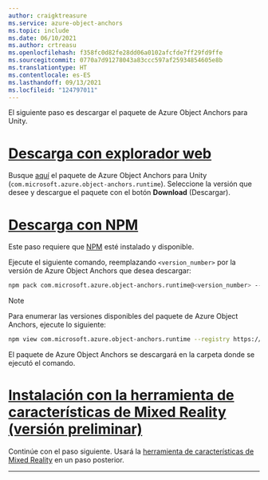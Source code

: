 ```yaml
---
author: craigktreasure
ms.service: azure-object-anchors
ms.topic: include
ms.date: 06/10/2021
ms.author: crtreasu
ms.openlocfilehash: f358fc0d82fe28dd06a0102afcfde7ff29fd9ffe
ms.sourcegitcommit: 0770a7d91278043a83ccc597af25934854605e8b
ms.translationtype: HT
ms.contentlocale: es-ES
ms.lasthandoff: 09/13/2021
ms.locfileid: "124797011"
---
```

El siguiente paso es descargar el paquete de Azure Object Anchors para Unity.

# <a name="download-with-web-browser"></a>[Descarga con explorador web](#tab/unity-package-web-ui)

Busque [aquí](https://aka.ms/aoa/unity-sdk/package) el paquete de Azure Object Anchors para Unity (`com.microsoft.azure.object-anchors.runtime`). Seleccione la versión que desee y descargue el paquete con el botón **Download** (Descargar).

# <a name="download-with-npm"></a>[Descarga con NPM](#tab/unity-package-npm)

Este paso requiere que <a href="https://www.npmjs.com/get-npm" target="_blank">NPM</a> esté instalado y disponible.

Ejecute el siguiente comando, reemplazando `<version_number>` por la versión de Azure Object Anchors que desea descargar:

```bash
npm pack com.microsoft.azure.object-anchors.runtime@<version_number> --registry https://pkgs.dev.azure.com/aipmr/MixedReality-Unity-Packages/_packaging/Unity-packages/npm/registry/
```

> [!NOTE]
> Para enumerar las versiones disponibles del paquete de Azure Object Anchors, ejecute lo siguiente:
>
> ```bash
> npm view com.microsoft.azure.object-anchors.runtime --registry https://pkgs.dev.azure.com/aipmr/MixedReality-Unity-Packages/_packaging/Unity-packages/npm/registry/ versions
> ```

El paquete de Azure Object Anchors se descargará en la carpeta donde se ejecutó el comando.

# <a name="install-with-mixed-reality-feature-tool-beta"></a>[Instalación con la herramienta de características de Mixed Reality (versión preliminar)](#tab/unity-package-mixed-reality-feature-tool)

Continúe con el paso siguiente. Usará la <a href="/windows/mixed-reality/develop/unity/welcome-to-mr-feature-tool" target="_blank">herramienta de características de Mixed Reality</a> en un paso posterior.

---